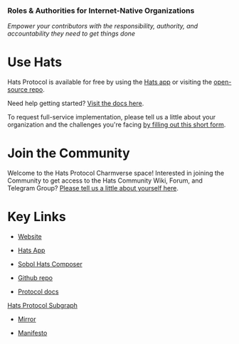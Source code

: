 ### Roles & Authorities for Internet-Native Organizations

_Empower your contributors with the responsibility, authority, and accountability they need to get things done_

# **Use Hats**

Hats Protocol is available for free by using the [Hats app](https://app.hatsprotocol.xyz) or visiting the [open-source repo](http://github.com/Hats-Protocol/hats-protocol).

Need help getting started? [Visit the docs here](https://docs.hatsprotocol.xyz).

To request full-service implementation, please tell us a little about your organization and the challenges you're facing [by filling out this short form](https://hatsprotocol.typeform.com/usehats).

# **Join the Community**

Welcome to the Hats Protocol Charmverse space! Interested in joining the Community to get access to the Hats Community Wiki, Forum, and Telegram Group? [Please tell us a little about yourself here](https://hatsprotocol.typeform.com/getinvolved).

# **Key Links**

- [Website](https://www.hatsprotocol.xyz/)

- [Hats App](https://app.hatsprotocol.xyz/)

- [Sobol Hats Composer](https://sobol.io/d/labs/hats_composer)

- [Github repo](https://github.com/Hats-Protocol/hats-protocol)

- [Protocol docs](https://docs.hatsprotocol.xyz/)

[Hats Protocol Subgraph](https://app.charmverse.io/hats-protocol/page-716110790082304)


- [Mirror](https://hats.mirror.xyz)

- [Manifesto](https://hats.mirror.xyz/7kumvVAJDw0DIc8Mt9MA3rBLn_z44mXn4nYx9caUMJM)

#
